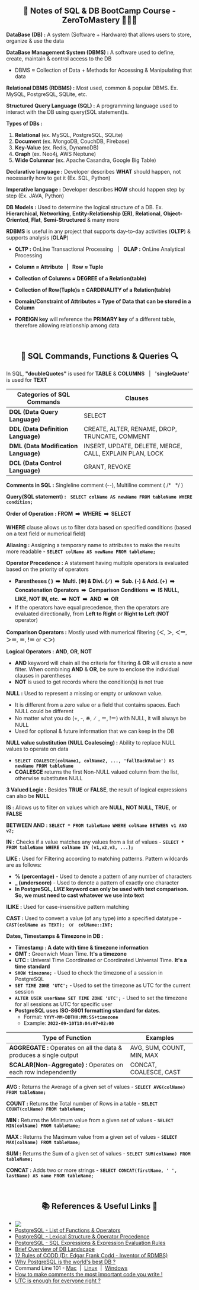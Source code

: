 <h2 align="center">📝 Notes of SQL & DB BootCamp Course - ZeroToMastery 🧑🏻‍💻</h2>

**DataBase (DB) :** A system (Software + Hardware) that allows users to store, organize & use the data

**DataBase Management System (DBMS) :** A software used to define, create, maintain & control access to the DB
* DBMS ≈ Collection of Data + Methods for Accessing & Manipulating that data

**Relational DBMS (RDBMS) :** Most used, common & popular DBMS. Ex. MySQL, PostgreSQL, SQLite, etc.

**Structured Query Language (SQL) :** A programming language used to interact with the DB using query(SQL statement)s.

**Types of DBs :**
1. **Relational** (ex. MySQL, PostgreSQL, SQLite)
2. **Document** (ex. MongoDB, CouchDB, Firebase)
3. **Key-Value** (ex. Redis, DynamoDB)
4. **Graph** (ex. Neo4j, AWS Neptune)
5. **Wide Columnar** (ex. Apache Casandra, Google Big Table)

**Declarative language :** Developer describes **WHAT** should happen, not necessarily how to get it (Ex. SQL, Python)

**Imperative language :** Developer describes **HOW** should happen step by step (Ex. JAVA, Python)

**DB Models :** Used to determine the logical structure of a DB. Ex. **Hierarchical**, **Networking**, **Entity-Relationship (ER)**, **Relational**, **Object-Oriented**, **Flat**, **Semi-Structured** & many more

**RDBMS** is useful in any project that supports day-to-day activities (**OLTP**) & supports analysis (**OLAP**)

* **OLTP :** OnLine Transactional Processing  &nbsp; | &nbsp; **OLAP :** OnLine Analytical Processing

* **Column ≈ Attribute &nbsp; | &nbsp; Row ≈ Tuple**

* **Collection of Columns = DEGREE of a Relation(table)**

* **Collection of Row(Tuple)s = CARDINALITY of a Relation(table)**

* **Domain/Constraint of Attributes = Type of Data that can be stored in a Column**

* **FOREIGN key** will reference the **PRIMARY key** of a different table, therefore allowing relationship among data
<br>

<h2 align="center"> 🔎 SQL Commands, Functions & Queries 🔍</h2>

In SQL, **"doubleQuotes"** is used for **TABLE** & **COLUMNS** &nbsp; | &nbsp; **'singleQuote'** is used for **TEXT**

|    **Categories of SQL Commands**    |                           **Clauses**                         |
|--------------------------------------|---------------------------------------------------------------|
| **DQL (Data Query Language)**        | SELECT                                                        |
| **DDL (Data Definition Language)**   | CREATE, ALTER, RENAME, DROP, TRUNCATE, COMMENT                |
| **DML (Data Modification Language)** | INSERT, UPDATE, DELETE, MERGE, CALL, EXPLAIN PLAN, LOCK       |
| **DCL (Data Control Language)**      | GRANT, REVOKE                                                 |

**Comments in SQL :** Singleline comment (--), Multiline comment ( /* &nbsp; */ )

**Query(SQL statement) :** &nbsp; **`SELECT colName AS newName FROM tableName WHERE condition;`**

**Order of Operation : FROM &nbsp;➡️&nbsp; WHERE &nbsp;➡️&nbsp; SELECT**

**WHERE** clause allows us to filter data based on specified conditions (based on a text field or numerical field)

**Aliasing :** Assigning a temporary name to attributes to make the results more readable - **`SELECT colName AS newName FROM tableName;`**

**Operator Precedence :** A statement having multiple operators is evaluated based on the priority of operators
* **Parentheses ( ) &nbsp;➡️&nbsp; Multi. (❋) & Divi. ( ∕ ) &nbsp;➡️&nbsp; Sub. (-) & Add. (+) &nbsp;➡️&nbsp; Concatenation Operators &nbsp;➡️&nbsp; Comparison Conditions &nbsp;➡️&nbsp; IS NULL, LIKE, NOT IN, etc. &nbsp;➡️&nbsp; NOT &nbsp;➡️&nbsp; AND &nbsp;➡️&nbsp; OR**
* If the operators have equal precedence, then the operators are evaluated directionally, from **Left to Right** or **Right to Left** (**NOT** operator)

**Comparison Operators :** Mostly used with numerical filtering (**＜**, **＞**, **＜＝**, **＞＝**, **＝**, **!＝** or **＜＞**)

**Logical Operators :** **AND**, **OR**, **NOT**
* **AND** keyword will chain all the criteria for filtering & **OR** will create a new filter. When combining **AND** & **OR**, be sure to enclose the individual clauses in parentheses
* **NOT** is used to get records where the condition(s) is not true

**NULL :** Used to represent a missing or empty or unknown value.
* It is different from a zero value or a field that contains spaces. Each NULL could be different
* No matter what you do (+, -, ❋,&nbsp; ∕ &nbsp;, ＝, !＝) with NULL, it will always be NULL
* Used for optional & future information that we can keep in the DB

**NULL value substitution (NULL Coalescing) :** Ability to replace NULL values to operate on data
* **`SELECT COALESCE(colName1, colName2, ..., 'fallBackValue') AS newName FROM tableName`**
* **COALESCE** returns the first Non-NULL valued column from the list, otherwise substitutes NULL

**3 Valued Logic :** Besides **TRUE** or **FALSE**, the result of logical expressions can also be **NULL**

**IS :** Allows us to filter on values which are **NULL**, **NOT NULL**, **TRUE**, or **FALSE**

**BETWEEN AND :** **`SELECT * FROM tableName WHERE colName BETWEEN v1 AND v2;`**

**IN :** Checks if a value matches any values from a list of values - **`SELECT * FROM tableName WHERE colName IN (v1,v2,v3, ...);`**

**LIKE :** Used for Filtering according to matching patterns. Pattern wildcards are as follows:
* **% (percentage)** - Used to denote a pattern of any number of characters
* **_ (underscore)** - Used to denote a pattern of exactly one character
* **In PostgreSQL, *LIKE* keyword can only be used with text comparison. So, we must need to cast whatever we use into text**

**ILIKE :** Used for case-insensitive pattern matching

**CAST :** Used to convert a value (of any type) into a specified datatype - **`CAST(colName as TEXT);`** &nbsp; or &nbsp; **`colName::INT;`**

**Dates, Timestamps & Timezone in DB :**
* **Timestamp : A date with time & timezone information**
* **GMT :** Greenwich Mean Time. **It's a timezone**
* **UTC :** Univeral Time Coordinated or Coordinated Universal Time. **It's a time standard**
* **`SHOW timezone;`** - Used to check the timezone of a session in PostgreSQL
* **`SET TIME ZONE 'UTC';`** - Used to set the timezone as UTC for the current session
* **`ALTER USER userName SET TIME ZONE 'UTC';`** - Used to set the timezone for all sessions as UTC for specific user
* **PostgreSQL uses ISO-8601 formatting standard for dates**.
    * Format: **`YYYY-MM-DDTHH:MM:SS+timezone`**
    * Example: **`2022-09-10T18:04:07+02:00`**

|                         **Type of Function**                        |       **Examples**        |
|---------------------------------------------------------------------|---------------------------|
| **AGGREGATE :** Operates on all the data & produces a single output | AVG, SUM, COUNT, MIN, MAX |
| **SCALAR(Non-Aggregate) :** Operates on each row independently      | CONCAT, COALESCE, CAST    |


**AVG :** Returns the Average of a given set of values - **`SELECT AVG(colName) FROM tableName;`**

**COUNT :** Returns the Total number of Rows in a table - **`SELECT COUNT(colName) FROM tableName;`**

**MIN :** Returns the Minimum value from a given set of values - **`SELECT MIN(colName) FROM tableName;`**

**MAX :** Returns the Maximum value from a given set of values - **`SELECT MAX(colName) FROM tableName;`**

**SUM :** Returns the Sum of a given set of values - **`SELECT SUM(colName) FROM tableName;`**

**CONCAT :** Adds two or more strings - **`SELECT CONCAT(firstName, ' ', lastName) AS name FROM tableName;`**

<br>
<h2 align="center"> 📚 References & Useful Links 🔗</h2>

* [<img align="center" src="https://shields.io/badge/github-Complete_SQL_Database_Bootcamp_Zero_to_Mastery-important?logo=github&style=social" />](https://github.com/mobinni/Complete-SQL-Database-Bootcamp-Zero-to-Mastery)
* [PostgreSQL - List of Functions & Operators](https://www.postgresql.org/docs/current/functions.html)
* [PostgreSQL - Lexical Structure & Operator Precedence](https://www.postgresql.org/docs/current/sql-syntax-lexical.html)
* [PostgreSQL - SQL Expressions & Expression Evaluation Rules](https://www.postgresql.org/docs/current/sql-expressions.html)
* [Brief Overview of DB Landscape](https://www.ibm.com/cloud/blog/brief-overview-database-landscape)
* [12 Rules of CODD (Dr. Edgar Frank Codd - Inventor of RDMBS) ](https://www.w3resource.com/sql/sql-basic/codd-12-rule-relation.php)
* [Why PostgreSQL is the world's best DB ?](https://www.2ndquadrant.com/en/blog/postgresql-is-the-worlds-best-database/#:~:text=PostgreSQL%20just%20does%20it.,response%20times%20can%20be%20managed.)
* Command Line 101 - [Mac](https://medium.com/@aechagen/mac-terminal-101-13a3e8e75d4c) &nbsp;|&nbsp; [Linux](https://jgefroh.medium.com/a-beginners-guide-to-linux-command-line-56a8004e2471) &nbsp;|&nbsp; [Windows](http://ifoundthemeaningoflife.com/learntocode/cmd101win)
* [How to make comments the most important code you write !](https://www.red-gate.com/simple-talk/databases/oracle-databases/how-to-make-comments-the-most-important-code-you-write/)
* [UTC is enough for everyone right ?](https://zachholman.com/talk/utc-is-enough-for-everyone-right)